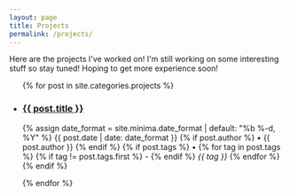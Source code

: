```yaml
---
layout: page
title: Projects
permalink: /projects/
---
```


Here are the projects I've worked on! I'm still working on some interesting stuff so stay tuned! Hoping to get more experience soon!

<ul>
  {% for post in site.categories.projects %}
    <li>
        <article>
        	<h3><a href="{{ post.url }}" title="{{ post.title }}">{{ post.title }}</a></h3>
	        <p class="post-meta">
		      <time datetime="{{ post.date | date_to_xmlschema }}" itemprop="datePublished">
		        {% assign date_format = site.minima.date_format | default: "%b %-d, %Y" %}
		        {{ post.date | date: date_format }}
		      </time>
		      {% if post.author %}
		        • <span itemprop="author" itemscope itemtype="http://schema.org/Person"><span itemprop="name">{{ post.author }}</span></span>
		      {% endif %}
		      {% if post.tags %}
		      	• 
		      	{% for tag in post.tags %}
		      		{% if tag != post.tags.first %}
		      			-
		      		{% endif %}
		      		<span itemprop="author" itemscope itemtype="http://schema.org/Person"><span itemprop="name"><i>{{ tag }}</i></span></span>
		      	{% endfor %}
		      {% endif %}
		  	</p>
	        <meta name="description" content="{{ post.summary | escape }}">
	        <meta name="keywords" content="{{ post.tags | join: ', ' | escape }}"/>
	    </article>
    </li>
  {% endfor %}
</ul>